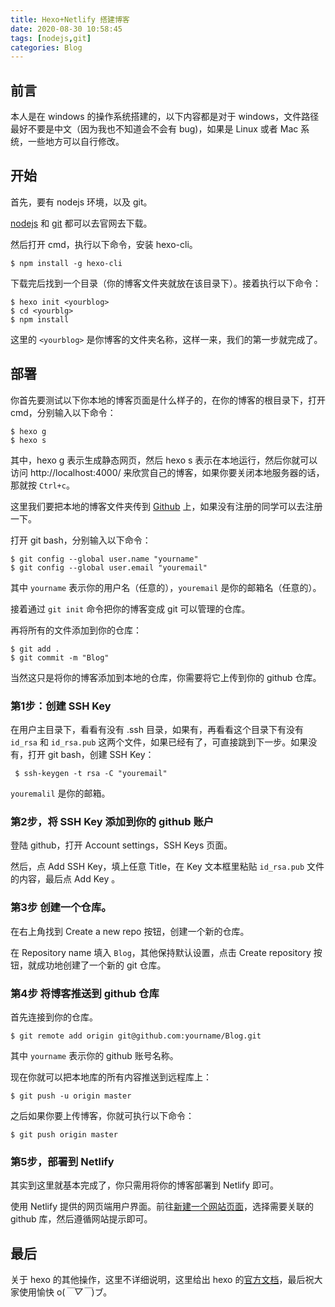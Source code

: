 ```yaml
---
title: Hexo+Netlify 搭建博客
date: 2020-08-30 10:58:45
tags: [nodejs,git]
categories: Blog
---
```


## 前言

本人是在 windows 的操作系统搭建的，以下内容都是对于 windows，文件路径最好不要是中文（因为我也不知道会不会有 bug)，如果是 Linux 或者 Mac 系统，一些地方可以自行修改。

## 开始

首先，要有 nodejs 环境，以及 git。

[nodejs](https://nodejs.org/en/) 和 [git](https://git-scm.com/) 都可以去官网去下载。

然后打开 cmd，执行以下命令，安装 hexo-cli。

```plain
$ npm install -g hexo-cli
```

下载完后找到一个目录（你的博客文件夹就放在该目录下）。接着执行以下命令：

```plain
$ hexo init <yourblog>
$ cd <yourblg>
$ npm install
```

这里的  `<yourblog>` 是你博客的文件夹名称，这样一来，我们的第一步就完成了。

## 部署

你首先要测试以下你本地的博客页面是什么样子的，在你的博客的根目录下，打开 cmd，分别输入以下命令：

```plain
$ hexo g
$ hexo s
```

其中，hexo g 表示生成静态网页，然后 hexo s 表示在本地运行，然后你就可以访问 http://localhost:4000/ 来欣赏自己的博客，如果你要关闭本地服务器的话，那就按 `Ctrl+c`。

这里我们要把本地的博客文件夹传到 [Github]([GitHub](https://github.com/)) 上，如果没有注册的同学可以去注册一下。

打开 git bash，分别输入以下命令：

```plain
$ git config --global user.name "yourname"
$ git config --global user.email "youremail"
```

其中 `yourname` 表示你的用户名（任意的），`youremail` 是你的邮箱名（任意的）。

接着通过 `git init` 命令把你的博客变成 git 可以管理的仓库。

再将所有的文件添加到你的仓库：

```plain
$ git add .
$ git commit -m "Blog"
```

当然这只是将你的博客添加到本地的仓库，你需要将它上传到你的 github 仓库。

### 第1步：创建 SSH Key

在用户主目录下，看看有没有 .ssh 目录，如果有，再看看这个目录下有没有 `id_rsa` 和 `id_rsa.pub` 这两个文件，如果已经有了，可直接跳到下一步。如果没有，打开 git bash，创建 SSH Key：

```plain
 $ ssh-keygen -t rsa -C "youremail"
```

`youremalil` 是你的邮箱。

### 第2步，将 SSH Key 添加到你的 github 账户

登陆 github，打开 Account settings，SSH Keys 页面。

然后，点 Add SSH Key，填上任意 Title，在 Key 文本框里粘贴 `id_rsa.pub` 文件的内容，最后点 Add Key 。

### 第3步 创建一个仓库。

在右上角找到 Create a new repo 按钮，创建一个新的仓库。

在 Repository name 填入 `Blog`，其他保持默认设置，点击 Create repository 按钮，就成功地创建了一个新的 git 仓库。

### 第4步 将博客推送到 github 仓库

首先连接到你的仓库。

```plain
$ git remote add origin git@github.com:yourname/Blog.git
```

其中 `yourname` 表示你的 github 账号名称。

现在你就可以把本地库的所有内容推送到远程库上：

```plain
$ git push -u origin master
```

之后如果你要上传博客，你就可执行以下命令：

```plain
$ git push origin master
```

### 第5步，部署到 Netlify

其实到这里就基本完成了，你只需用将你的博客部署到 Netlify 即可。

使用 Netlify 提供的网页端用户界面。前往[新建一个网站页面](https://app.netlify.com/start)，选择需要关联的 github 库，然后遵循网站提示即可。

## 最后

关于 hexo 的其他操作，这里不详细说明，这里给出 hexo 的[官方文档](https://hexo.io/zh-cn/docs/)，最后祝大家使用愉快 o(*￣▽￣*)ブ。